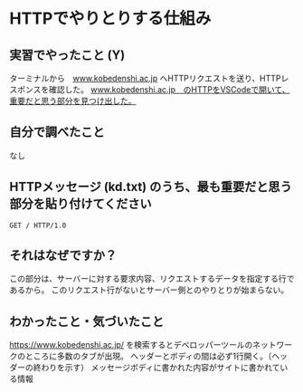 # HTTPでやりとりする仕組み

<!-- Markdown記法のヒント

コード記法（1行の中に埋めたい場合）

`code`

コードブロック記法（複数行）

```
print('a')
print('b')
```

-->

## 実習でやったこと (Y)

ターミナルから　www.kobedenshi.ac.jp へHTTPリクエストを送り、HTTPレスポンスを確認した。
www.kobedenshi.ac.jp　のHTTPをVSCodeで開いて、重要だと思う部分を見つけ出した。

## 自分で調べたこと

なし

## HTTPメッセージ (kd.txt) のうち、最も重要だと思う部分を貼り付けてください

```
GET / HTTP/1.0
```

## それはなぜですか？

この部分は、サーバーに対する要求内容、リクエストするデータを指定する行であるから。
このリクエスト行がないとサーバー側とのやりとりが始まらない。

## わかったこと・気づいたこと

https://www.kobedenshi.ac.jp/ を検索するとデベロッパーツールのネットワークのところに多数のタブが出現。
ヘッダーとボディの間は必ず1行開く。（ヘッダーの終わりを示す）
メッセージボディに書かれた内容がサイトに書かれている情報
